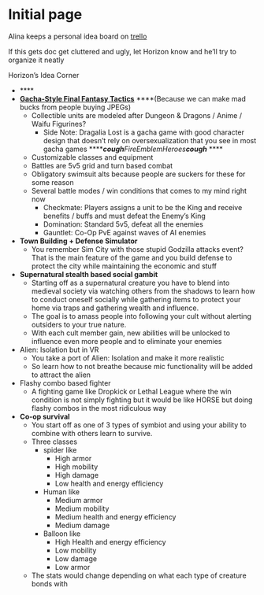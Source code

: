 # Initial page

Alina keeps a personal idea board on [trello](https://trello.com/b/5cp6lI3r/alinas-idea-board)

If this gets doc get cluttered and ugly, let Horizon know and he’ll try to organize it neatly

Horizon’s Idea Corner

* \*\*\*\*
* [**Gacha-Style Final Fantasy Tactics**](https://fire-emblem-heroes.com/en/) ****\(Because we can make mad bucks from people buying JPEGs\)
  * Collectible units are modeled after Dungeon & Dragons / Anime / Waifu Figurines?
    * Side Note: Dragalia Lost is a gacha game with good character design that doesn’t rely on oversexualization that you see in most gacha games ****_**cough**_FireEmblemHeroes_**cough**_ ****
  * Customizable classes and equipment
  * Battles are 5v5 grid and turn based combat 
  * Obligatory swimsuit alts because people are suckers for these for some reason
  * Several battle modes / win conditions that comes to my mind right now
    * Checkmate: Players assigns a unit to be the King and receive benefits / buffs and must defeat the Enemy’s King
    * Domination: Standard 5v5, defeat all the enemies
    * Gauntlet: Co-Op PvE against waves of AI enemies
* **Town Building + Defense Simulator**
  * You remember Sim City with those stupid Godzilla attacks event? That is the main feature of the game and you build defense to protect the city while maintaining the economic and stuff
* **Supernatural stealth based social gambit**
  * Starting off as a supernatural creature you have to blend into medieval society via watching others from the shadows to learn how to conduct oneself socially while gathering items to protect your home via traps and gathering wealth and influence.
  * The goal is to amass people into following your cult without alerting outsiders to your true nature.
  * With each cult member gain, new abilities will be unlocked to influence even more people and to eliminate your enemies
* Alien: Isolation but in VR
  * You take a port of Alien: Isolation and make it more realistic
  * So learn how to not breathe because mic functionality will be added to attract the alien 
* Flashy combo based fighter
  * A fighting game like Dropkick or Lethal League where the win condition is not simply fighting but it would be like HORSE but doing flashy combos in the most ridiculous way
* **Co-op survival** 
  * You start off as one of 3 types of symbiot and using your ability to combine with others learn to survive.
  * Three classes 
    * spider like 
      * High armor 
      * High mobility 
      * High damage
      * Low health and energy efficiency
    * Human like
      * Medium armor 
      * Medium mobility 
      * Medium health and energy efficiency
      * Medium damage
    * Balloon like 
      * High Health and energy efficiency 
      * Low mobility 
      * Low damage
      * Low armor
  * The stats would change depending on what each type of creature bonds with

